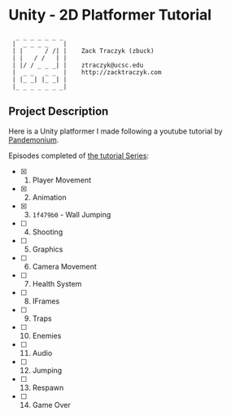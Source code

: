 # Unity - 2D Platformer Tutorial

```
  _ _ _ _ _ _ _
 |  _ _ _ _    |
 | |      / /| |    Zack Traczyk (zbuck)
 | |   / /   | |
 | |/ / _ _ _| |    ztraczyk@ucsc.edu
 |  _ _   _ _  |    http://zacktraczyk.com
 | |_ _| |_ _| |
 |_ _ _ _ _ _ _|

```

## Project Description

Here is a Unity platformer I made following a youtube tutorial by [Pandemonium](https://www.youtube.com/@PandemoniumGameDev).


Episodes completed of [the tutorial Series](https://www.youtube.com/watch?v=TcranVQUQ5U&list=PLgOEwFbvGm5o8hayFB6skAfa8Z-mw4dPV):
- [X] 1. Player Movement
- [X] 2. Animation
- [X] 3. `1f479b0` - Wall Jumping
- [ ] 4. Shooting
- [ ] 5. Graphics
- [ ] 6. Camera Movement
- [ ] 7. Health System
- [ ] 8. IFrames
- [ ] 9. Traps
- [ ] 10. Enemies
- [ ] 11. Audio
- [ ] 12. Jumping
- [ ] 13. Respawn
- [ ] 14. Game Over
	
